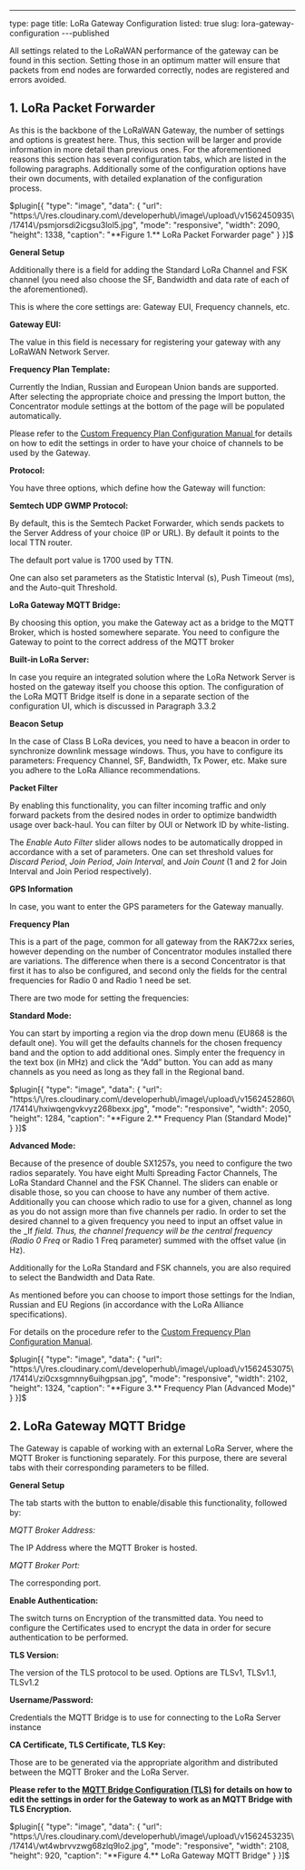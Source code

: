 ---
type: page
title: LoRa Gateway Configuration
listed: true
slug: lora-gateway-configuration
---published

All settings related to the LoRaWAN performance of the gateway can be found in this section. Setting those in an optimum matter will ensure that packets from end nodes are forwarded correctly, nodes are registered and errors avoided.

## 1. LoRa Packet Forwarder

As this is the backbone of the LoRaWAN Gateway, the number of settings and options is greatest here. Thus, this section will be larger and provide information in more detail than previous ones. For the aforementioned reasons this section has several configuration tabs, which are listed in the following paragraphs. Additionally some of the configuration options have their own documents, with detailed explanation of the configuration process.

$plugin[{
    "type": "image",
    "data": {
        "url": "https:\/\/res.cloudinary.com\/developerhub\/image\/upload\/v1562450935\/17414\/psmjorsdi2icgsu3lol5.jpg",
        "mode": "responsive",
        "width": 2090,
        "height": 1338,
        "caption": "**Figure 1.** LoRa Packet Forwarder page"
    }
}]$

**General Setup**

Additionally there is a field for adding the Standard LoRa Channel and FSK channel (you need also choose the SF, Bandwidth and data rate of each of the aforementioned).

This is where the core settings are: Gateway EUI, Frequency channels, etc.

**Gateway EUI:**

The value in this field is necessary for registering your gateway with any LoRaWAN Network Server.

**Frequency Plan Template:**

Currently the Indian, Russian and European Union bands are supported. After selecting the appropriate choice and pressing the Import button, the Concentrator module settings at the bottom of the page will be populated automatically.

Please refer to the [Custom Frequency Plan Configuration Manual ](https://doc.rakwireless.com/rak7258-micro-gateway/web-channel-customizing)for details on how to edit the settings in order to have your choice of channels to be used by the Gateway.

**Protocol:**

You have three options, which define how the Gateway will function:

**Semtech UDP GWMP Protocol:**

By default, this is the Semtech Packet Forwarder, which sends packets to the Server Address of your choice (IP or URL). By default it points to the local TTN router.

The default port value is 1700 used by TTN.

One can also set parameters as the Statistic Interval (s), Push Timeout (ms), and the Auto-quit Threshold.

**LoRa Gateway MQTT Bridge:**

By choosing this option, you make the Gateway act as a bridge to the MQTT Broker, which is hosted somewhere separate. You need to configure the Gateway to point to the correct address of the MQTT broker

**Built-in LoRa Server:**

In case you require an integrated solution where the LoRa Network Server is hosted on the gateway itself you choose this option. The configuration of the LoRa MQTT Bridge itself is done in a separate section of the configuration UI, which is discussed in Paragraph 3.3.2

**Beacon Setup**

In the case of Class B LoRa devices, you need to have a beacon in order to synchronize downlink message windows. Thus, you have to configure its parameters: Frequency Channel, SF, Bandwidth, Tx Power, etc. Make sure you adhere to the LoRa Alliance recommendations.

**Packet Filter**

By enabling this functionality, you can filter incoming traffic and only forward packets from the desired nodes in order to optimize bandwidth usage over back-haul.  You can filter by OUI or Network ID by white-listing.

The _Enable Auto Filter_ slider allows nodes to be automatically dropped in accordance with a set of parameters. One can set threshold values for _Discard Period_, _Join Period_, _Join Interval_, and _Join Count_ (1 and 2 for Join Interval and Join Period respectively).

**GPS Information**

In case, you want to enter the GPS parameters for the Gateway manually.

**Frequency Plan**

This is a part of the page, common for all gateway from the RAK72xx series, however depending on the number of Concentrator modules installed there are variations. The difference when there is a second Concentrator is that first it has to also be configured, and second only the fields for the central frequencies for Radio 0 and Radio 1 need be set.

There are two mode for setting the frequencies:

**Standard Mode:**

You can start by importing a region via the drop down menu (EU868 is the default one). You will get the defaults channels for the chosen frequency band and the option to add additional ones. Simply enter the frequency in the text box (in MHz) and click the “Add” button. You can add as many channels as you need as long as they fall in the Regional band.

$plugin[{
    "type": "image",
    "data": {
        "url": "https:\/\/res.cloudinary.com\/developerhub\/image\/upload\/v1562452860\/17414\/hxiwqengvkvyz268bexx.jpg",
        "mode": "responsive",
        "width": 2050,
        "height": 1284,
        "caption": "**Figure 2.** Frequency Plan (Standard Mode)"
    }
}]$

**Advanced Mode:**

Because of the presence of double SX1257s, you need to configure the two radios separately. You have eight Multi Spreading Factor Channels, The LoRa Standard Channel and the FSK Channel. The sliders can enable or disable those, so you can choose to have any number of them active. Additionally you can choose which radio to use for a given, channel as long as you do not assign more than five channels per radio. In order to set the desired channel to a given frequency you need to input an offset value in the _If _field. Thus, the channel frequency will be the central frequency (Radio 0 Freq_ or Radio 1 Freq parameter) summed with the offset value (in Hz).

Additionally for the LoRa Standard and FSK channels, you are also required to select the Bandwidth and Data Rate.

As mentioned before you can choose to import those settings for the Indian, Russian and EU Regions (in accordance with the LoRa Alliance specifications).

For details on the procedure refer to the [Custom Frequency Plan Configuration Manual](https://app.developerhub.io/rakwireless-docs/quick-start/rak7258-micro-gateway/web-channel-customizing).

$plugin[{
    "type": "image",
    "data": {
        "url": "https:\/\/res.cloudinary.com\/developerhub\/image\/upload\/v1562453075\/17414\/zi0cxsgmnny6uihgpsan.jpg",
        "mode": "responsive",
        "width": 2102,
        "height": 1324,
        "caption": "**Figure 3.** Frequency Plan (Advanced Mode)"
    }
}]$

## 2. LoRa Gateway MQTT Bridge

The Gateway is capable of working with an external LoRa Server, where the MQTT Broker is functioning separately. For this purpose, there are several tabs with their corresponding parameters to be filled.

**General Setup**

The tab starts with the button to enable/disable this functionality, followed by:

_MQTT Broker Address:_

The IP Address where the MQTT Broker is hosted.

_MQTT Broker Port:_

The corresponding port.

**Enable Authentication:**

The switch turns on Encryption of the transmitted data. You need to configure the Certificates used to encrypt the data in order for secure authentication to be performed.

**TLS Version:**

The version of the TLS protocol to be used. Options are TLSv1, TLSv1.1, TLSv1.2

**Username/Password:**

Credentials the MQTT Bridge is to use for connecting to the LoRa Server instance

**CA Certificate, TLS Certificate, TLS Key:**

Those are to be generated via the appropriate algorithm and distributed between the MQTT Broker and the LoRa Server.

**Please refer to the [MQTT Bridge Configuration (TLS)](https://doc.rakwireless.com/rak7258-micro-gateway/mqtt-bridge-configuration--tls-) for details on how to edit the settings in order for the Gateway to work as an MQTT Bridge with TLS Encryption.**

$plugin[{
    "type": "image",
    "data": {
        "url": "https:\/\/res.cloudinary.com\/developerhub\/image\/upload\/v1562453235\/17414\/wt4wbrvvzwg68zlq9lo2.jpg",
        "mode": "responsive",
        "width": 2108,
        "height": 920,
        "caption": "**Figure 4.** LoRa Gateway MQTT Bridge"
    }
}]$


